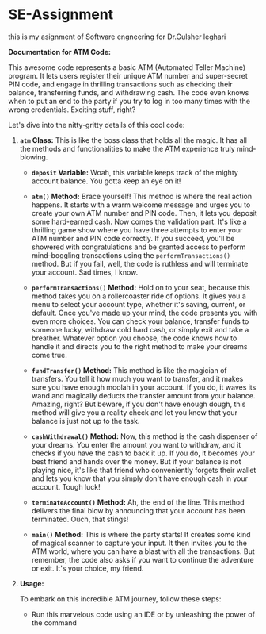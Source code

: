 # SE-Assignment
this is my asignment of Software engneering for Dr.Gulsher leghari


**Documentation for ATM Code:**

This awesome code represents a basic ATM (Automated Teller Machine) program. It lets users register their unique ATM number and super-secret PIN code, and engage in thrilling transactions such as checking their balance, transferring funds, and withdrawing cash. The code even knows when to put an end to the party if you try to log in too many times with the wrong credentials. Exciting stuff, right?

Let's dive into the nitty-gritty details of this cool code:

1. **`atm` Class:** This is like the boss class that holds all the magic. It has all the methods and functionalities to make the ATM experience truly mind-blowing.

   - **`deposit` Variable:** Woah, this variable keeps track of the mighty account balance. You gotta keep an eye on it!

   - **`atm()` Method:** Brace yourself! This method is where the real action happens. It starts with a warm welcome message and urges you to create your own ATM number and PIN code. Then, it lets you deposit some hard-earned cash. Now comes the validation part. It's like a thrilling game show where you have three attempts to enter your ATM number and PIN code correctly. If you succeed, you'll be showered with congratulations and be granted access to perform mind-boggling transactions using the `performTransactions()` method. But if you fail, well, the code is ruthless and will terminate your account. Sad times, I know.

   - **`performTransactions()` Method:** Hold on to your seat, because this method takes you on a rollercoaster ride of options. It gives you a menu to select your account type, whether it's saving, current, or default. Once you've made up your mind, the code presents you with even more choices. You can check your balance, transfer funds to someone lucky, withdraw cold hard cash, or simply exit and take a breather. Whatever option you choose, the code knows how to handle it and directs you to the right method to make your dreams come true.

   - **`fundTransfer()` Method:** This method is like the magician of transfers. You tell it how much you want to transfer, and it makes sure you have enough moolah in your account. If you do, it waves its wand and magically deducts the transfer amount from your balance. Amazing, right? But beware, if you don't have enough dough, this method will give you a reality check and let you know that your balance is just not up to the task.

   - **`cashWithdrawal()` Method:** Now, this method is the cash dispenser of your dreams. You enter the amount you want to withdraw, and it checks if you have the cash to back it up. If you do, it becomes your best friend and hands over the money. But if your balance is not playing nice, it's like that friend who conveniently forgets their wallet and lets you know that you simply don't have enough cash in your account. Tough luck!

   - **`terminateAccount()` Method:** Ah, the end of the line. This method delivers the final blow by announcing that your account has been terminated. Ouch, that stings!

   - **`main()` Method:** This is where the party starts! It creates some kind of magical scanner to capture your input. It then invites you to the ATM world, where you can have a blast with all the transactions. But remember, the code also asks if you want to continue the adventure or exit. It's your choice, my friend.

2. **Usage:**

   To embark on this incredible ATM journey, follow these steps:

   - Run this marvelous code using an IDE or by unleashing the power of the command
